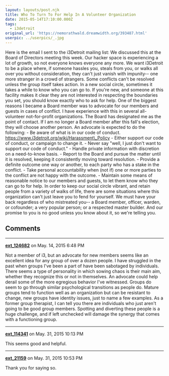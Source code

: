 ```yaml
---
layout: layouts/post.njk
title: Who To Turn To For Help In A Volunteer Organization
date: 2015-05-14T17:10:00.000Z
tags:
  - i3detroit
original_url: 'https://nemorathwald.dreamwidth.org/393487.html'
userpic: ../userpics/_.jpg
---
```

Here is the email I sent to the i3Detroit mailing list: We discussed this at the Board of Directors meeting this week. Our hacker space is experiencing a lot of growth, so not everyone knows everyone any more. We want i3Detroit to be a place where, if someone hassles you, steals from you, or walks all over you without consideration, they can't just vanish with impunity-- one more stranger in a crowd of strangers. Some conflicts can't be resolved unless the group itself takes action. In a new social circle, sometimes it takes a while to know who you can go to. If you're new, and someone at this facility makes it clear they are not interested in respecting the boundaries you set, you should know exactly who to ask for help. One of the biggest reasons I became a Board member was to advocate for our members and guests in cases of conflict. I have experience with this in several all-volunteer not-for-profit organizations. The Board has designated me as the point of contact. If I am no longer a Board member after this fall's election, they will choose another person. An advocate is expected to do the following: - Be aware of what is in our code of conduct. https://www.i3detroit.org/wiki/Harassment\_Policy - Either support our code of conduct, or campaign to change it. - Never say "well, I just don't want to support our code of conduct." - Handle private information with discretion on a need-to-know basis. - Report to the Board and pursue the matter until it is resolved, keeping it consistently moving toward resolution. - Provide a definite outcome one way or another, to each party who has a stake in the conflict. - Take personal accountability when (not if) one or more parties to the conflict are not happy with the outcome. - Maintain some means of reasonable notice to our members and guests, to let them know who they can go to for help. In order to keep our social circle vibrant, and retain people from a variety of walks of life, there are some situations where this organization can't just leave you to fend for yourself. We must have your back regardless of who mistreated you-- a Board member, officer, warden, or cofounder; a very popular person; or a respected master builder. And our promise to you is no good unless you know about it, so we're telling you.

## Comments

---

**[ext_124682](https://www.dreamwidth.org/users/ext_124682)** on May. 14, 2015 6:48 PM

Not a member of i3, but an advocate for new members seems like an excellent idea for any group of over a dozen people. I have struggled in the past when groups I've been a part of have been sabotaged by individuals. There seems a type of personality in which sowing chaos is their main aim, whether they recognize this or not in themselves. An advocate could help derail some of the more egregious behavior I've witnessed. Groups do seem to go through similar psychological transitions as people do. Mature groups tend to function well as an organization but can be resistant to change, new groups have identity issues, just to name a few examples. As a former group therapist, I can tell you there are individuals who just aren't going to be good group members. Spotting and diverting these people is a huge challenge, and if left unchecked will damage the synergy that comes with a functioning group.

---

**[ext_114341](https://www.dreamwidth.org/users/ext_114341)** on May. 31, 2015 10:13 PM

This seems good and helpful.

---

**[ext_21159](https://www.dreamwidth.org/users/ext_21159)** on May. 31, 2015 10:53 PM

Thank you for saying so.
